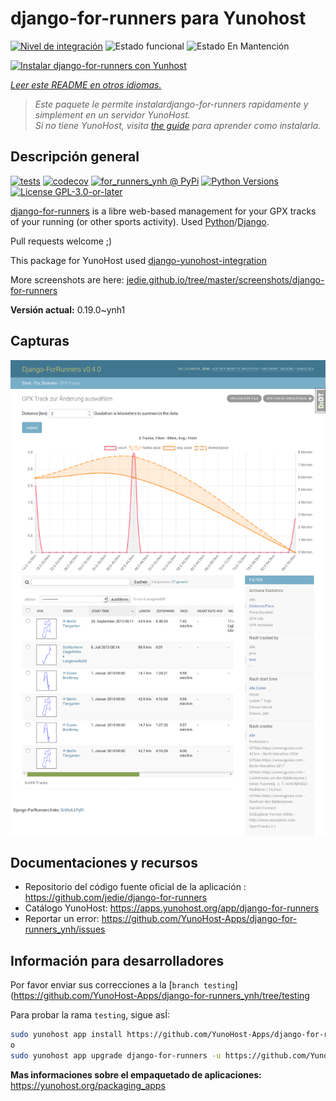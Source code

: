 <!--
Este archivo README esta generado automaticamente<https://github.com/YunoHost/apps/tree/master/tools/readme_generator>
No se debe editar a mano.
-->

# django-for-runners para Yunohost

[![Nivel de integración](https://dash.yunohost.org/integration/django-for-runners.svg)](https://ci-apps.yunohost.org/ci/apps/django-for-runners/) ![Estado funcional](https://ci-apps.yunohost.org/ci/badges/django-for-runners.status.svg) ![Estado En Mantención](https://ci-apps.yunohost.org/ci/badges/django-for-runners.maintain.svg)

[![Instalar django-for-runners con Yunhost](https://install-app.yunohost.org/install-with-yunohost.svg)](https://install-app.yunohost.org/?app=django-for-runners)

*[Leer este README en otros idiomas.](./ALL_README.md)*

> *Este paquete le permite instalardjango-for-runners rapidamente y simplement en un servidor YunoHost.*  
> *Si no tiene YunoHost, visita [the guide](https://yunohost.org/install) para aprender como instalarla.*

## Descripción general

[![tests](https://github.com/YunoHost-Apps/django-for-runners_ynh/actions/workflows/tests.yml/badge.svg?branch=main)](https://github.com/YunoHost-Apps/django-for-runners_ynh/actions/workflows/tests.yml)
[![codecov](https://codecov.io/github/jedie/for_runners_ynh/branch/main/graph/badge.svg)](https://app.codecov.io/github/jedie/for_runners_ynh)
[![for_runners_ynh @ PyPi](https://img.shields.io/pypi/v/for_runners_ynh?label=for_runners_ynh%20%40%20PyPi)](https://pypi.org/project/for_runners_ynh/)
[![Python Versions](https://img.shields.io/pypi/pyversions/for_runners_ynh)](https://github.com/YunoHost-Apps/django-for-runners_ynh/blob/main/pyproject.toml)
[![License GPL-3.0-or-later](https://img.shields.io/pypi/l/for_runners_ynh)](https://github.com/YunoHost-Apps/django-for-runners_ynh/blob/main/LICENSE)

[django-for-runners](https://github.com/jedie/django-for-runners) is a libre web-based management for your GPX tracks of your running (or other sports activity). Used [Python](https://www.python.org/)/[Django](https://www.djangoproject.com/).

Pull requests welcome ;)

This package for YunoHost used [django-yunohost-integration](https://github.com/YunoHost-Apps/django_yunohost_integration)

More screenshots are here: [jedie.github.io/tree/master/screenshots/django-for-runners](https://github.com/jedie/jedie.github.io/tree/master/screenshots/django-for-runners/README.creole)


**Versión actual:** 0.19.0~ynh1

## Capturas

![Captura de django-for-runners](./doc/screenshots/screenshot.png)

## Documentaciones y recursos

- Repositorio del código fuente oficial de la aplicación : <https://github.com/jedie/django-for-runners>
- Catálogo YunoHost: <https://apps.yunohost.org/app/django-for-runners>
- Reportar un error: <https://github.com/YunoHost-Apps/django-for-runners_ynh/issues>

## Información para desarrolladores

Por favor enviar sus correcciones a la [`branch testing`](https://github.com/YunoHost-Apps/django-for-runners_ynh/tree/testing

Para probar la rama `testing`, sigue asÍ:

```bash
sudo yunohost app install https://github.com/YunoHost-Apps/django-for-runners_ynh/tree/testing --debug
o
sudo yunohost app upgrade django-for-runners -u https://github.com/YunoHost-Apps/django-for-runners_ynh/tree/testing --debug
```

**Mas informaciones sobre el empaquetado de aplicaciones:** <https://yunohost.org/packaging_apps>
